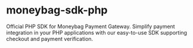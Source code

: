 # moneybag-sdk-php
Official PHP SDK for Moneybag Payment Gateway. Simplify payment integration in your PHP applications with our easy-to-use SDK supporting checkout and payment verification.
